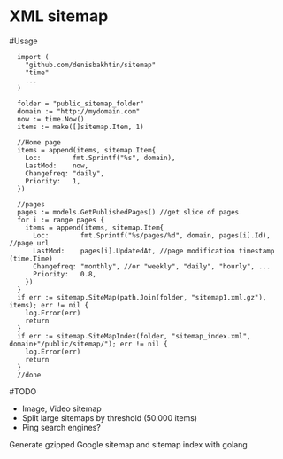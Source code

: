 XML sitemap
=======

#Usage
```
  import (
    "github.com/denisbakhtin/sitemap"
    "time"
    ...
  )

  folder = "public_sitemap_folder"
  domain := "http://mydomain.com"
  now := time.Now()
  items := make([]sitemap.Item, 1)

  //Home page
  items = append(items, sitemap.Item{
    Loc:        fmt.Sprintf("%s", domain),
    LastMod:    now,
    Changefreq: "daily",
    Priority:   1,
  })

  //pages
  pages := models.GetPublishedPages() //get slice of pages
  for i := range pages {
    items = append(items, sitemap.Item{
      Loc:        fmt.Sprintf("%s/pages/%d", domain, pages[i].Id),
//page url
      LastMod:    pages[i].UpdatedAt, //page modification timestamp
(time.Time)
      Changefreq: "monthly", //or "weekly", "daily", "hourly", ...
      Priority:   0.8,
    })
  }
  if err := sitemap.SiteMap(path.Join(folder, "sitemap1.xml.gz"),
items); err != nil {
    log.Error(err)
    return
  }
  if err := sitemap.SiteMapIndex(folder, "sitemap_index.xml",
domain+"/public/sitemap/"); err != nil {
    log.Error(err)
    return
  }
  //done

```

#TODO
- Image, Video sitemap
- Split large sitemaps by threshold (50.000 items)
- Ping search engines?

Generate gzipped Google sitemap and sitemap index with golang
